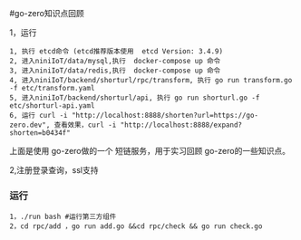 #go-zero知识点回顾

1，运行

```
1, 执行 etcd命令 (etcd推荐版本使用  etcd Version: 3.4.9)
2, 进入niniIoT/data/mysql,执行  docker-compose up 命令
3, 进入niniIoT/data/redis,执行  docker-compose up 命令 
4, 进入niniIoT/backend/shorturl/rpc/transform, 执行 go run transform.go -f etc/transform.yaml
5, 进入niniIoT/backend/shorturl/api, 执行 go run shorturl.go -f etc/shorturl-api.yaml 
6, 运行 curl -i "http://localhost:8888/shorten?url=https://go-zero.dev", 查看效果，curl -i "http://localhost:8888/expand?shorten=b0434f"

```

上面是使用 go-zero做的一个 短链服务，用于实习回顾 go-zero的一些知识点。

2,注册登录查询，ssl支持
### 运行 
```
1，./run bash #运行第三方组件
2，cd rpc/add ，go run add.go &&cd rpc/check && go run check.go

```